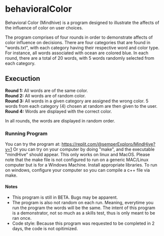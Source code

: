 # behavioralColor

Behavioral Color (Mindhive) is a program designed to illustrate the affects of the influence of color on user choices. 

The program comprises of four rounds in order to demonstrate affects of color influence on decisions. There are four categories that are found in "words.txt", with each category having their respective word and color type. For instance, all words associated with ocean are colored blue. In each round, there are a total of 20 words, with 5 words randomly selected from each category.

## Execuction

**Round 1:** All words are of the same color. <br />
**Round 2:** All words are of random color. <br />
**Round 3:** All words in a given category are assigned the wrong color. 5 words from each category (4) chosen at random are then given to the user. <br />
**Round 4:** Words are displayed with the correct color. <br />

In all rounds, the words are displayed in random order. 

### Running Program

You can try the program at: https://replit.com/@semperExploro/MindHive?v=1
Or you can try on your computer by doing "make", and the executable "mindHive" should appear. This only works on linux and MacOS. Please note that the make file is not configured to run on a generic MAC/Linux computer but is for a Windows Machine. Install appropriate libraries. To run on windows, configure your computer so you can compile a c++ file via make. 

#### Notes

- This program is still in BETA. Bugs may be apparent. 
- The program is also not random on each run. Meaning, everytime you run the program the words will be the same. The intent of this program is a demonstrator, not so much as a skills test, thus is only meant to be ran once. 
- Code style: Because this program was requested to be completed in 2 days, the code is not opitimized. 

